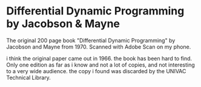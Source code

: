 # Differential Dynamic Programming by Jacobson & Mayne
The original 200 page book "Differential Dynamic Programming" by Jacobson and Mayne from 1970. Scanned with Adobe Scan on my phone.

i think the original paper came out in 1966. the book has been hard to find. Only one edition as far as i know and not a lot of copies, and not interesting to a very wide audience. the copy i found was discarded by the UNIVAC Technical Library.
